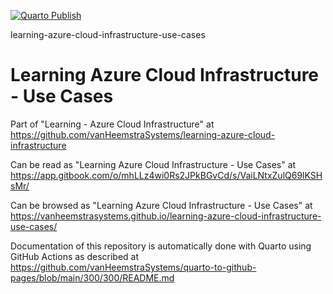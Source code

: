 [![Quarto Publish](https://github.com/vanHeemstraSystems/learning-azure-cloud-infrastructure-use-cases/actions/workflows/publish.yml/badge.svg)](https://github.com/vanHeemstraSystems/learning-azure-cloud-infrastructure-use-cases/actions/workflows/publish.yml)

learning-azure-cloud-infrastructure-use-cases
# Learning Azure Cloud Infrastructure - Use Cases

Part of "Learning - Azure Cloud Infrastructure" at https://github.com/vanHeemstraSystems/learning-azure-cloud-infrastructure

Can be read as "Learning Azure Cloud Infrastructure - Use Cases" at https://app.gitbook.com/o/mhLLz4wi0Rs2JPkBGvCd/s/VaiLNtxZulQ69lKSHsMr/

Can be browsed as "Learning Azure Cloud Infrastructure - Use Cases" at https://vanheemstrasystems.github.io/learning-azure-cloud-infrastructure-use-cases/

Documentation of this repository is automatically done with Quarto using GitHub Actions as described at https://github.com/vanHeemstraSystems/quarto-to-github-pages/blob/main/300/300/README.md

